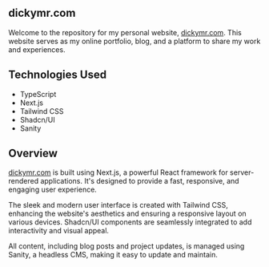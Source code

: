 ## dickymr.com

Welcome to the repository for my personal website, [dickymr.com](https://dickymr.com/). This website serves as my online portfolio, blog, and a platform to share my work and experiences.

## Technologies Used

- TypeScript
- Next.js
- Tailwind CSS
- Shadcn/UI
- Sanity

## Overview

[dickymr.com](https://dickymr.com/) is built using Next.js, a powerful React framework for server-rendered applications. It's designed to provide a fast, responsive, and engaging user experience.

The sleek and modern user interface is created with Tailwind CSS, enhancing the website's aesthetics and ensuring a responsive layout on various devices. Shadcn/UI components are seamlessly integrated to add interactivity and visual appeal.

All content, including blog posts and project updates, is managed using Sanity, a headless CMS, making it easy to update and maintain.
